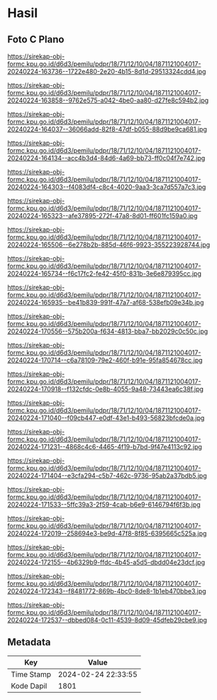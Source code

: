 # Hasil

## Foto C Plano

https://sirekap-obj-formc.kpu.go.id/d6d3/pemilu/pdpr/18/71/12/10/04/1871121004017-20240224-163736--1722e480-2e20-4b15-8d1d-29513324cdd4.jpg

https://sirekap-obj-formc.kpu.go.id/d6d3/pemilu/pdpr/18/71/12/10/04/1871121004017-20240224-163858--9762e575-a042-4be0-aa80-d27fe8c594b2.jpg

https://sirekap-obj-formc.kpu.go.id/d6d3/pemilu/pdpr/18/71/12/10/04/1871121004017-20240224-164037--36066add-82f8-47df-b055-88d9be9ca681.jpg

https://sirekap-obj-formc.kpu.go.id/d6d3/pemilu/pdpr/18/71/12/10/04/1871121004017-20240224-164134--acc4b3d4-84d6-4a69-bb73-ff0c04f7e742.jpg

https://sirekap-obj-formc.kpu.go.id/d6d3/pemilu/pdpr/18/71/12/10/04/1871121004017-20240224-164303--f4083df4-c8c4-4020-9aa3-3ca7d557a7c3.jpg

https://sirekap-obj-formc.kpu.go.id/d6d3/pemilu/pdpr/18/71/12/10/04/1871121004017-20240224-165323--afe37895-272f-47a8-8d01-ff601fc159a0.jpg

https://sirekap-obj-formc.kpu.go.id/d6d3/pemilu/pdpr/18/71/12/10/04/1871121004017-20240224-165506--6e278b2b-885d-46f6-9923-355223928744.jpg

https://sirekap-obj-formc.kpu.go.id/d6d3/pemilu/pdpr/18/71/12/10/04/1871121004017-20240224-165734--f6c17fc2-fe42-45f0-831b-3e6e879395cc.jpg

https://sirekap-obj-formc.kpu.go.id/d6d3/pemilu/pdpr/18/71/12/10/04/1871121004017-20240224-165935--be41b839-991f-47a7-af68-538efb09e34b.jpg

https://sirekap-obj-formc.kpu.go.id/d6d3/pemilu/pdpr/18/71/12/10/04/1871121004017-20240224-170556--575b200a-f634-4813-bba7-bb2029c0c50c.jpg

https://sirekap-obj-formc.kpu.go.id/d6d3/pemilu/pdpr/18/71/12/10/04/1871121004017-20240224-170714--c6a78109-79e2-460f-b91e-95fa854678cc.jpg

https://sirekap-obj-formc.kpu.go.id/d6d3/pemilu/pdpr/18/71/12/10/04/1871121004017-20240224-170918--f132cfdc-0e8b-4055-9a48-73443ea6c38f.jpg

https://sirekap-obj-formc.kpu.go.id/d6d3/pemilu/pdpr/18/71/12/10/04/1871121004017-20240224-171040--f09cb447-e0df-43e1-b493-56823bfcde0a.jpg

https://sirekap-obj-formc.kpu.go.id/d6d3/pemilu/pdpr/18/71/12/10/04/1871121004017-20240224-171231--4868c4c6-4465-4f19-b7bd-9f47e4113c92.jpg

https://sirekap-obj-formc.kpu.go.id/d6d3/pemilu/pdpr/18/71/12/10/04/1871121004017-20240224-171404--e3cfa294-c5b7-462c-9736-95ab2a37bdb5.jpg

https://sirekap-obj-formc.kpu.go.id/d6d3/pemilu/pdpr/18/71/12/10/04/1871121004017-20240224-171533--5ffc39a3-2f59-4cab-b6e9-6146794f6f3b.jpg

https://sirekap-obj-formc.kpu.go.id/d6d3/pemilu/pdpr/18/71/12/10/04/1871121004017-20240224-172019--258694e3-be9d-47f8-8f85-6395665c525a.jpg

https://sirekap-obj-formc.kpu.go.id/d6d3/pemilu/pdpr/18/71/12/10/04/1871121004017-20240224-172155--4b6329b9-ffdc-4b45-a5d5-dbdd04e23dcf.jpg

https://sirekap-obj-formc.kpu.go.id/d6d3/pemilu/pdpr/18/71/12/10/04/1871121004017-20240224-172343--f8481772-869b-4bc0-8de8-1b1eb470bbe3.jpg

https://sirekap-obj-formc.kpu.go.id/d6d3/pemilu/pdpr/18/71/12/10/04/1871121004017-20240224-172537--dbbed084-0c11-4539-8d09-45dfeb29cbe9.jpg


## Metadata

| Key        | Value               |
| ---------- | ------------------- |
| Time Stamp | 2024-02-24 22:33:55 |
| Kode Dapil | 1801                |



